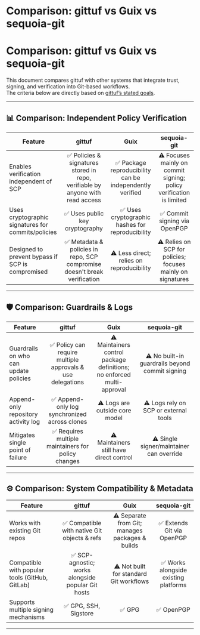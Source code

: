# Comparison: gittuf vs Guix vs sequoia-git

# Comparison: gittuf vs Guix vs sequoia-git

This document compares gittuf with other systems that integrate trust, signing, and verification into Git-based workflows.  
The criteria below are directly based on [gittuf’s stated goals](https://gittuf.dev/goals.html).

---

## 📊 Comparison: Independent Policy Verification

| Feature | gittuf | Guix | sequoia-git |
|--------|:------:|:----:|:-----------:|
| Enables verification independent of SCP | ✅ Policies & signatures stored in repo, verifiable by anyone with read access | ✅ Package reproducibility can be independently verified | ⚠️ Focuses mainly on commit signing; policy verification is limited |
| Uses cryptographic signatures for commits/policies | ✅ Uses public key cryptography | ✅ Uses cryptographic hashes for reproducibility | ✅ Commit signing via OpenPGP |
| Designed to prevent bypass if SCP is compromised | ✅ Metadata & policies in repo, SCP compromise doesn't break verification | ⚠️ Less direct; relies on reproducibility | ⚠️ Relies on SCP for policies; focuses mainly on signatures |

---

## 🛡️ Comparison: Guardrails & Logs

| Feature | gittuf | Guix | sequoia-git |
|--------|:------:|:----:|:-----------:|
| Guardrails on who can update policies | ✅ Policy can require multiple approvals & use delegations | ⚠️ Maintainers control package definitions; no enforced multi-approval | ⚠️ No built-in guardrails beyond commit signing |
| Append-only repository activity log | ✅ Append-only log synchronized across clones | ⚠️ Logs are outside core model | ⚠️ Logs rely on SCP or external tools |
| Mitigates single point of failure | ✅ Requires multiple maintainers for policy changes | ⚠️ Maintainers still have direct control | ⚠️ Single signer/maintainer can override |

---

## ⚙️ Comparison: System Compatibility & Metadata

| Feature | gittuf | Guix | sequoia-git |
|--------|:------:|:----:|:-----------:|
| Works with existing Git repos | ✅ Compatible with native Git objects & refs | ⚠️ Separate from Git; manages packages & builds | ✅ Extends Git via OpenPGP |
| Compatible with popular tools (GitHub, GitLab) | ✅ SCP-agnostic; works alongside popular Git hosts | ⚠️ Not built for standard Git workflows | ✅ Works alongside existing platforms |
| Supports multiple signing mechanisms | ✅ GPG, SSH, Sigstore | ✅ GPG | ✅ OpenPGP |

---
